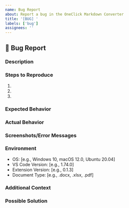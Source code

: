 ```yaml
---
name: Bug Report
about: Report a bug in the OneClick Markdown Converter
title: '[BUG] '
labels: ['bug']
assignees: ''
---
```


## 🐛 Bug Report

### Description
<!-- A clear and concise description of what the bug is -->

### Steps to Reproduce
1. 
2. 
3. 

### Expected Behavior
<!-- What you expected to happen -->

### Actual Behavior
<!-- What actually happened -->

### Screenshots/Error Messages
<!-- If applicable, add screenshots or error messages -->

### Environment
- OS: [e.g., Windows 10, macOS 12.0, Ubuntu 20.04]
- VS Code Version: [e.g., 1.74.0]
- Extension Version: [e.g., 0.1.3]
- Document Type: [e.g., .docx, .xlsx, .pdf]

### Additional Context
<!-- Add any other context about the problem here -->

### Possible Solution
<!-- If you have ideas about how to fix this, please share them -->
